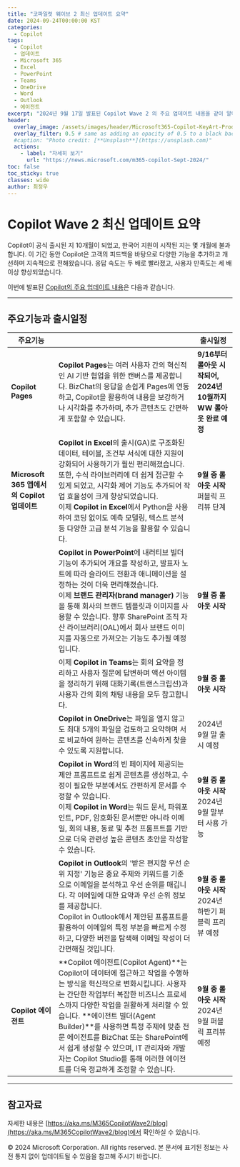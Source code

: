 ```yaml
---
title: "코파일럿 웨이브 2 최신 업데이트 요약"
date: 2024-09-24T00:00:00 KST
categories:
  - Copilot
tags:
  - Copilot
  - 업데이트
  - Microsoft 365
  - Excel
  - PowerPoint
  - Teams
  - OneDrive
  - Word
  - Outlook
  - 에이전트
excerpt: "2024년 9월 17일 발표된 Copilot Wave 2 의 주요 업데이트 내용을 같이 알아봅니다."
header:
  overlay_image: /assets/images/header/Microsoft365-Copilot-KeyArt-Productivity-6K-01.png
  overlay_filter: 0.5 # same as adding an opacity of 0.5 to a black background
  #caption: "Photo credit: [**Unsplash**](https://unsplash.com)"
  actions:
    - label: "자세히 보기"
      url: "https://news.microsoft.com/m365-copilot-Sept-2024/"
toc: false
toc_sticky: true
classes: wide
author: 최정우
---
```


# Copilot Wave 2 최신 업데이트 요약

Copilot이 공식 출시된 지 10개월이 되었고, 한국어 지원이 시작된 지는 몇 개월에 불과합니다. 이 기간 동안 Copilot은 고객의 피드백을 바탕으로 다양한 기능을 추가하고 개선하며 지속적으로 전해왔습니다. 응답 속도는 두 배로 빨라졌고, 사용자 만족도는 세 배 이상 향상되었습니다. 

이번에 발표된 [Copilot의 주요 업데이트 내용](https://www.microsoft.com/en-us/microsoft-365/blog/2024/09/16/microsoft-365-copilot-wave-2-pages-python-in-excel-and-agents/)은 다음과 같습니다.

---

## 주요기능과 출시일정

|주요기능||출시일정|
|---|---|---|
|**Copilot Pages**|**Copilot Pages**는 여러 사용자 간의 혁신적인 AI 기반 협업을 위한 캔버스를 제공합니다. BizChat의 응답을 손쉽게 Pages에 연동하고, Copilot을 활용하여 내용을 보강하거나 시각화를 추가하며, 추가 콘텐츠도 간편하게 포함할 수 있습니다.|**9/16부터 롤아웃 시작되어, 2024년 10월까지 WW 롤아웃 완료 예정**|
|**Microsoft 365 앱에서의 Copilot 업데이트**|**Copilot in Excel**의 출시(GA)로 구조화된 데이터, 테이블, 조건부 서식에 대한 지원이 강화되어 사용하기가 훨씬 편리해졌습니다. 또한, 수식 라이브러리에 더 쉽게 접근할 수 있게 되었고, 시각화 제어 기능도 추가되어 작업 효율성이 크게 향상되었습니다. <br> 이제 **Copilot in Excel**에서 Python을 사용하여 코딩 없이도 예측 모델링, 텍스트 분석 등 다양한 고급 분석 기능을 활용할 수 있습니다. |**9월 중 롤아웃 시작** <br> 퍼블릭 프리뷰 단계|
||**Copilot in PowerPoint**에 내러티브 빌더 기능이 추가되어 개요를 작성하고, 발표자 노트에 따라 슬라이드 전환과 애니메이션을 설정하는 것이 더욱 편리해졌습니다. <br> 이제 **브랜드 관리자(brand manager)** 기능을 통해 회사의 브랜드 템플릿과 이미지를 사용할 수 있습니다. 향후 SharePoint 조직 자산 라이브러리(OAL)에서 회사 브랜드 이미지를 자동으로 가져오는 기능도 추가될 예정입니다.| **9월 중 롤아웃 시작**|
||이제 **Copilot in Teams**는 회의 요약을 정리하고 사용자 질문에 답변하며 액션 아이템을 정리하기 위해 대화기록(트랜스크립션)과 사용자 간의 회의 채팅 내용을 모두 참고합니다. |**9월 중 롤아웃 시작**|
||**Copilot in OneDrive**는 파일을 열지 않고도 최대 5개의 파일을 검토하고 요약하며 서로 비교하여 원하는 콘텐츠를 신속하게 찾을 수 있도록 지원합니다. |2024년 9월 말 출시 예정|
||**Copilot in Word**의 빈 페이지에 제공되는 제안 프롬프트로 쉽게 콘텐츠를 생성하고, 수정이 필요한 부분에서도 간편하게 문서를 수정할 수 있습니다.  <br> 이제 **Copilot in Word**는 워드 문서,  파워포인트, PDF, 암호화된 문서뿐만 아니라 이메일, 회의 내용, 동료 및 추천 프롬프트를 기반으로 더욱 관련성 높은 콘텐츠 초안을 작성할 수 있습니다. |**9월 중 롤아웃 시작**  <br> 2024년 9월 말부터 사용 가능|
||**Copilot in Outlook**의 '받은 편지함 우선 순위 지정' 기능은 중요 주제와 키워드를 기준으로 이메일을 분석하고 우선 순위를 매깁니다. 각 이메일에 대한 요약과 우선 순위 정보를 제공합니다.  <br> Copilot in Outlook에서 제안된 프롬프트를 활용하여 이메일의 특정 부분을 빠르게 수정하고, 다양한 버전을 탐색해 이메일 작성이 더 간편해질 것입니다. |**9월 중 롤아웃 시작**  <br> 2024년 하반기 퍼블릭 프리뷰 예정|
|**Copilot 에이전트**|**Copilot 에이전트(Copilot Agent)**는 Copilot이 데이터에 접근하고 작업을 수행하는 방식을 혁신적으로 변화시킵니다. 사용자는 간단한 작업부터 복잡한 비즈니스 프로세스까지 다양한 작업을 원활하게 처리할 수 있습니다. **에이전트 빌더(Agent Builder)**를 사용하면 특정 주제에 맞춘 전문 에이전트를 BizChat 또는 SharePoint에서 쉽게 생성할 수 있으며, IT 관리자와 개발자는 Copilot Studio를 통해 이러한 에이전트를 더욱 정교하게 조정할 수 있습니다. |**9월 중 롤아웃 시작**  <br> 2024년 9월 퍼블릭 프리뷰 예정|

---

## 참고자료

자세한 내용은 [https://aka.ms/M365CopilotWave2/blog](https://aka.ms/M365CopilotWave2/blog)에서 확인하실 수 있습니다.

© 2024 Microsoft Corporation. All rights reserved. 본 문서에 표기된 정보는 사전 통지 없이 업데이트될 수 있음을 참고해 주시기 바랍니다.
